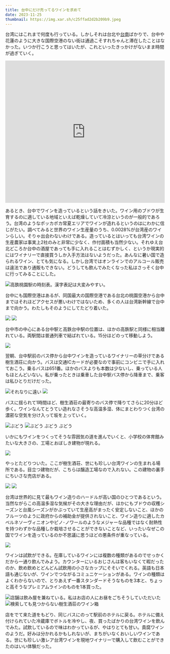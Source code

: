 ```yaml
---
title: 台中にだけ売ってるワインを求めて
date: 2023-11-25
thumbnail: https://img.xar.sh/c25ffad2d2b209b9.jpeg
---
```


台湾にはこれまで何度も行っている。しかしそれは台北や[台南](/post/1648641576/)ばかりで、台中や花蓮のように大きな国際空港のない街は通過こそすれちゃんと滞在したことはなかった。いつか行こうと思ってはいたが、これといったきっかけがないまま時間が過ぎていく。

<iframe src="https://www.google.com/maps/embed?pb=!1m18!1m12!1m3!1d196483.8444142149!2d120.5760861006325!3d24.14818895777984!2m3!1f0!2f0!3f0!3m2!1i1024!2i768!4f13.1!3m3!1m2!1s0x34693d1438fb3d3f%3A0xb7b4ebd02f1906b6!2z5Y-w5Lit6aeF!5e0!3m2!1sja!2sjp!4v1700836113715!5m2!1sja!2sjp" width="100%" height="450" style="border:0;" allowfullscreen="" loading="lazy" referrerpolicy="no-referrer-when-downgrade"></iframe>

あるとき、台中でワインを造っているという話をきいた。ワイン用のブドウが生育するのに適している地域といえば乾燥していて冷涼というのが一般的であろう。台湾のようなポッカポカ常夏エリアでワインが造れるというのはにわかに信じがたい。調べてみると世界のワイン生産量のうち、0.0028%が台湾産のワインらしい。そりゃ出会わないわけである。造っているとはいっても台湾ワインの生産農家は事実上2社のみと非常に少なく、作付面積も当然少ない。それゆえ台北どころか台中の酒屋であっても手に入れることはむずかしく、というか現実的にはワイナリーで直接買うしか入手方法はないようだった。あんなに暑い国で造られるワイン、とても気になる。しかし台湾ではオンラインでのアルコール販売は違法であり通販もできない。どうしても飲んでみたくなった私はさっそく台中に行ってみることにした。

![高鉄桃園駅の時刻表。漢字表記は大変みやすい。](https://img.xar.sh/fe5ee9dce9ba3bc4.jpeg)

台中にも国際空港はあるが、同国最大の国際空港である台北の桃園空港から台中まではそれほどアクセスが悪いわけではないため、多くの人は台湾新幹線で台中まで向かう。わたしもそのようにしてたどり着いた。

![](https://img.xar.sh/d5e5589d8cd33eec.jpeg)
![](https://img.xar.sh/27964e95096f09f9.jpeg)

台中市の中心にある台中駅と高鉄台中駅の位置は、ほかの高鉄駅と同様に相当離れている。両駅間は普通列車で結ばれている。15分ほどのって移動しよう。

![](https://img.xar.sh/4b42c940b2004463.jpeg)

翌朝、台中駅前のバス停から台中ワインを造っているワイナリーの草分けである樹生酒荘に向かう。バスは交通ICカードが必要なので事前にコンビニで手に入れておこう。乗るバスは651番。ほかのバスよりも本数は少ないし、乗っている人もほとんどいない。私が乗ったときは乗車した台中駅バス停から降車まで、乗客は私ひとりだけだった。

![それなりに遠い](https://img.xar.sh/0f6ce051425d4013.jpeg)
![](https://img.xar.sh/f87dcdb3f5a74409.jpeg)

バスに揺られて1時間ほど、樹生酒荘の最寄りのバス停で降りてさらに20分ほど歩く。ワインなんてとうてい造れなさそうな高温多湿、体にまとわりつく台湾の濃密な空気を分け入って坂を上っていく。

![ぶどう](https://img.xar.sh/dc53c0e64acc3aea.jpeg)
![ぶどう ぶどう ぶどう](https://img.xar.sh/d19c5a85faa2810d.jpeg)

いかにもワインをつくってそうな雰囲気の道を進んでいくと、小学校の体育館みたいな大きさの、工場とおぼしき建物が現れる。

![](https://img.xar.sh/335c9b26650d2bcf.jpeg)

やっとたどりついた。ここが樹生酒荘、世にも珍しい台湾ワインの生まれる場所である。目立つ建物だが、こちらは醸造工場なので入れない。この建物の裏手にちいさな売店がある。

![](https://img.xar.sh/2c9c62aa57a53c06.jpeg)
![](https://img.xar.sh/c25ffad2d2b209b9.jpeg)

台湾は世界的に見て最もワイン造りのハードルが高い国のひとつであるという。当然ながらこの高温多湿な気候がその大きな理由だが、ほかにもブドウの収穫シーズンと台風シーズンがかぶっていて生産高がまったく安定しないこと、ほかのフルーツのように政府からの補助金が提供されないこと、ワイン造りに適したカベルネソーヴィニオンやピノ･ノワールのようなメジャーな品種ではなく耐熱性を持つわずかな品種しか栽培させることができないことなど、いったいなぜこの国でワインを造っているのか不思議に思うほどの悪条件が重なっている。

![](https://img.xar.sh/389ed0394d2ae12c.jpeg)

ワインは試飲ができる。在庫しているワインには複数の種類があるのでせっかくだから一通り飲んでみよう。カウンターにいるおじさんは客もいなくて暇だったのか、飲め飲めとどんどん試飲用の小さなカップにそそいでくれる。英語も日本語も通じないが、ワインでつながるコミュニケーションがある。ワインの種類はよくわからないので、とりあえず一番スタンダードそうなものを3本と、ちょっと高そうなプレミアムラインのものを1本買った。

![店舗は飲み屋を兼ねている。私はお店の人にお昼をごちそうしていただいた](https://img.xar.sh/603764ed11729c1d.jpeg)
![検索しても見つからない樹生酒荘のワイン箱](https://img.xar.sh/dadb34dd037678ab.jpeg)

店をでて来た道をもどり、同じバスにのって駅前のホテルに戻る。ホテルに備え付けられていた冷蔵庫でボトルを冷やし、夜、買ったばかりの台湾ワインを飲んでみた。試飲しているので味はわかっているが、やはりとても甘い。貴腐ワインのようだ。好みは分かれるかもしれないが、まちがいなくおいしいワインである。世にも珍しい激レア台湾ワインを現地ワイナリーで購入して飲むことができたのはいい体験だった。

